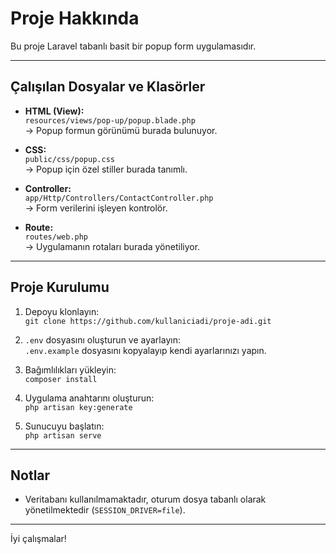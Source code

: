 # Proje Hakkında

Bu proje Laravel tabanlı basit bir popup form uygulamasıdır.

---

## Çalışılan Dosyalar ve Klasörler

- **HTML (View):**  
  `resources/views/pop-up/popup.blade.php`  
  → Popup formun görünümü burada bulunuyor.

- **CSS:**  
  `public/css/popup.css`  
  → Popup için özel stiller burada tanımlı.

- **Controller:**  
  `app/Http/Controllers/ContactController.php`  
  → Form verilerini işleyen kontrolör.

- **Route:**  
  `routes/web.php`  
  → Uygulamanın rotaları burada yönetiliyor.

---

## Proje Kurulumu

1. Depoyu klonlayın:  
   `git clone https://github.com/kullaniciadi/proje-adi.git`

2. `.env` dosyasını oluşturun ve ayarlayın:  
   `.env.example` dosyasını kopyalayıp kendi ayarlarınızı yapın.

3. Bağımlılıkları yükleyin:  
   `composer install`

4. Uygulama anahtarını oluşturun:  
   `php artisan key:generate`

5. Sunucuyu başlatın:  
   `php artisan serve`

---

## Notlar

- Veritabanı kullanılmamaktadır, oturum dosya tabanlı olarak yönetilmektedir (`SESSION_DRIVER=file`).

---

İyi çalışmalar!  
